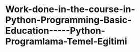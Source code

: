 # Work-done-in-the-course-in-Python-Programming-Basic-Education-----Python-Programlama-Temel-Egitimi

